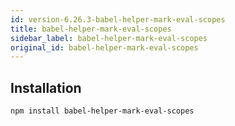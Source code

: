 ```yaml
---
id: version-6.26.3-babel-helper-mark-eval-scopes
title: babel-helper-mark-eval-scopes
sidebar_label: babel-helper-mark-eval-scopes
original_id: babel-helper-mark-eval-scopes
---
```


## Installation

```sh
npm install babel-helper-mark-eval-scopes
```

